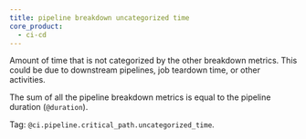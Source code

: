 ```yaml
---
title: pipeline breakdown uncategorized time
core_product:
  - ci-cd
---
```

Amount of time that is not categorized by the other breakdown metrics. This could be due to downstream pipelines, job teardown time, or other activities.

The sum of all the pipeline breakdown metrics is equal to the pipeline duration (`@duration`).

Tag: `@ci.pipeline.critical_path.uncategorized_time`.
